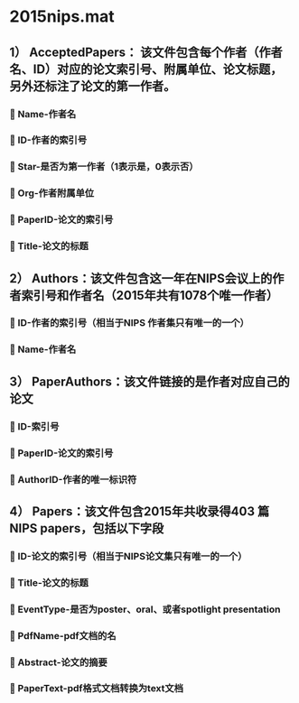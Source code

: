 # 2015nips.mat
## 1）	AcceptedPapers： 该文件包含每个作者（作者名、ID）对应的论文索引号、附属单位、论文标题，另外还标注了论文的第一作者。

### 	Name-作者名
### 	ID-作者的索引号
### 	Star-是否为第一作者（1表示是，0表示否）
### 	Org-作者附属单位
### 	PaperID-论文的索引号
### 	Title-论文的标题
## 2）	Authors：该文件包含这一年在NIPS会议上的作者索引号和作者名（2015年共有1078个唯一作者）
### 	ID-作者的索引号（相当于NIPS 作者集只有唯一的一个）
### 	Name-作者名
## 3）	PaperAuthors：该文件链接的是作者对应自己的论文
### 	ID-索引号
### 	PaperID-论文的索引号
### 	AuthorID-作者的唯一标识符
## 4）	Papers：该文件包含2015年共收录得403 篇NIPS papers，包括以下字段
### 	ID-论文的索引号（相当于NIPS论文集只有唯一的一个）
### 	Title-论文的标题
### 	EventType-是否为poster、oral、或者spotlight presentation
### 	PdfName-pdf文档的名
### 	Abstract-论文的摘要
### 	PaperText-pdf格式文档转换为text文档
